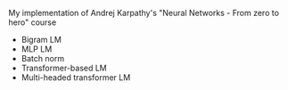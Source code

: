 My implementation of Andrej Karpathy's "Neural Networks - From zero to hero" course

- Bigram LM
- MLP LM
- Batch norm
- Transformer-based LM
- Multi-headed transformer LM
